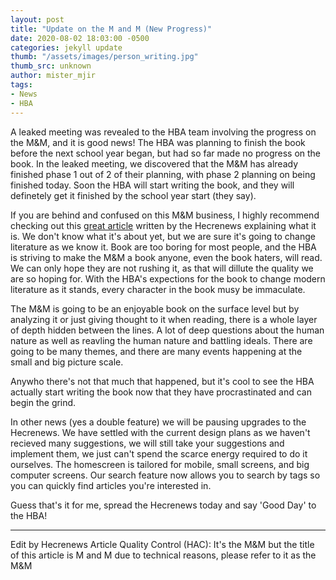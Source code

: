 ```yaml
---
layout: post
title: "Update on the M and M (New Progress)"
date: 2020-08-02 18:03:00 -0500
categories: jekyll update
thumb: "/assets/images/person_writing.jpg"
thumb_src: unknown
author: mister_mjir
tags:
- News
- HBA
---
```


A leaked meeting was revealed to the HBA team involving the progress on the M&M, and it is good news! The HBA was planning to finish the book before the next school
year began, but had so far made no progress on the book. In the leaked meeting, we discovered that the M&M has already finished phase 1 out of 2 of their planning, with
phase 2 planning on being finished today. Soon the HBA will start writing the book, and they will definetely get it finished by the school year start (they say).

If you are behind and confused on this M&M business, I highly recommend checking out this
[great article](https://hecrenews.github.io/jekyll/update/2020/05/04/hba-book.html) written by the Hecrenews explaining what it is. We don't know what it's about yet,
but we are sure it's going to change literature as we know it. Book are too boring for most people, and the HBA is striving to make the M&M a book anyone, even the
book haters, will read. We can only hope they are not rushing it, as that will dillute the quality we are so hoping for. With the HBA's expections for the book to
change modern literature as it stands, every character in the book musy be immaculate.

The M&M is going to be an enjoyable book on the surface level but by analyzing it or just giving thought to it when reading, there is a whole layer of depth hidden
between the lines. A lot of deep questions about the human nature as well as reavling the human nature and battling ideals. There are going to be many themes, and
there are many events happening at the small and big picture scale.

Anywho there's not that much that happened, but it's cool to see the HBA actually start writing the book now that they have procrastinated and can begin the grind.

In other news (yes a double feature) we will be pausing upgrades to the Hecrenews. We have settled with the current design plans as we haven't recieved many suggestions,
we will still take your suggestions and implement them, we just can't spend the scarce energy required to do it ourselves. The homescreen is tailored for mobile,
small screens, and big computer screens. Our search feature now allows you to search by tags so you can quickly find articles you're interested in.

Guess that's it for me, spread the Hecrenews today and say 'Good Day' to the HBA!

---

Edit by Hecrenews Article Quality Control (HAC): It's the M&M but the title of this article is M and M due to technical reasons, please refer to it as the M&M
